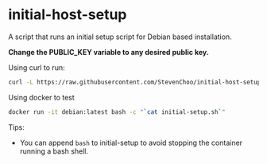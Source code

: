 # initial-host-setup

A script that runs an initial setup script for Debian based installation. 

**Change the PUBLIC_KEY variable to any desired public key.**

Using curl to run:
```bash
curl -L https://raw.githubusercontent.com/StevenChoo/initial-host-setup/master/initial-setup.sh | bash
```

Using docker to test
```bash
docker run -it debian:latest bash -c "`cat initial-setup.sh`"
```

Tips:
* You can append ```bash``` to initial-setup to avoid stopping the container running a bash shell.
